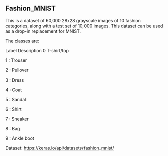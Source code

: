 ## Fashion_MNIST

This is a dataset of 60,000 28x28 grayscale images of 10 fashion categories, along with a test set of 10,000 images. This dataset can be used as a drop-in replacement for MNIST.

The classes are:

Label	Description
0	T-shirt/top

1	: Trouser

2	: Pullover

3	: Dress

4	: Coat

5	: Sandal

6	: Shirt

7	: Sneaker

8	: Bag

9	: Ankle boot

Dataset: https://keras.io/api/datasets/fashion_mnist/
